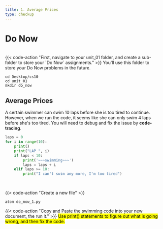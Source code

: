 ```yaml
---
title: 1. Average Prices
type: checkup
---
```

# Do Now

<br>
{{< code-action "First, navigate to your unit_01 folder, and create a sub-folder to store your `Do Now` assignments." >}} You'll use this folder to store your Do Now problems in the future.

```shell
cd Desktop/cs10 
cd unit_01
mkdir do_now
```

## Average Prices
A certain swimmer can swim 10 laps before she is too tired to continue. However, when we run the code, it seems like she can only swim 4 laps before she's too tired. You will need to debug and fix the issue by <b>code-tracing</b>.

```python
laps = 0
for i in range(10):
    print()
    print("LAP ", i)
    if laps < 10:
        print('~~~swimming~~~')
        laps = laps + i
    elif laps >= 10:
        print("I can't swim any more, I'm too tired")
```
<br>

{{< code-action "Create a new file" >}}
```shell
atom do_now_1.py
```

{{< code-action "Copy and Paste the swimming code into your new document, the run it." >}} <mark> Use print() statements to figure out what is going wrong, and then fix the code. </mark>
